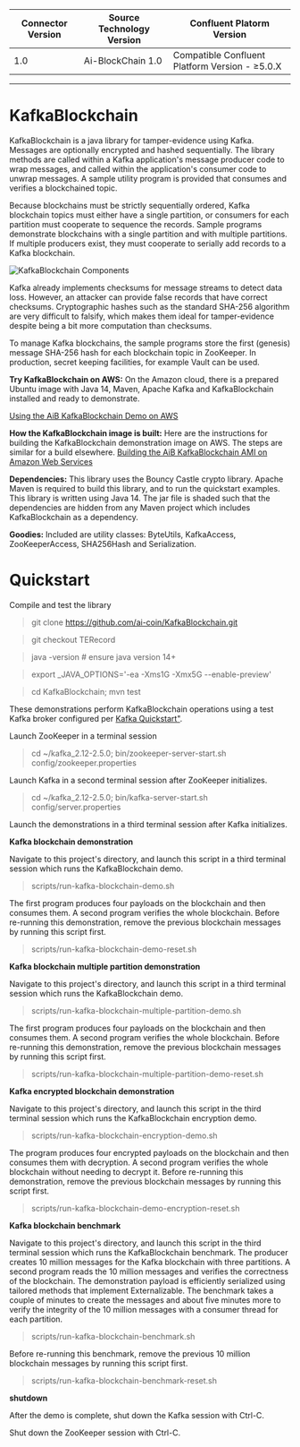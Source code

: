 | Connector Version | Source Technology Version | Confluent Platorm Version |   
| --- | --- | --- |  
| 1.0 | Ai-BlockChain 1.0 | Compatible Confluent Platform Version - ≥5.0.X |  
---

# KafkaBlockchain
KafkaBlockchain is a java library for tamper-evidence using Kafka. Messages are optionally encrypted and hashed sequentially. The library methods are called within a Kafka application's message producer code to wrap messages, and called within the application's consumer code to unwrap messages. A sample utility program is provided that consumes and verifies a blockchained topic.

Because blockchains must be strictly sequentially ordered, Kafka blockchain topics must either have a single partition, or consumers for each partition must cooperate to sequence the records. Sample programs demonstrate blockchains with a single partition and with multiple partitions. If multiple producers exist, they must cooperate to serially add records to a Kafka blockchain.

![KafkaBlockchain Components](https://github.com/ai-coin/KafkaBlockchain/blob/master/doc/KafkaBlockchain.jpeg)

Kafka already implements checksums for message streams to detect data loss. However, an attacker can provide false records that have correct checksums. Cryptographic hashes such as the standard SHA-256 algorithm are very difficult to falsify, which makes them ideal for tamper-evidence despite being a bit more computation than checksums.

To manage Kafka blockchains, the sample programs store the first (genesis) message SHA-256 hash for each blockchain topic in ZooKeeper. In production, secret keeping facilities, for example Vault can be used.

**Try KafkaBlockchain on AWS:**
On the Amazon cloud, there is a prepared Ubuntu image with Java 14, Maven, Apache Kafka and KafkaBlockchain installed and ready to demonstrate.

[Using the AiB KafkaBlockchain Demo on AWS](https://github.com/ai-coin/KafkaBlockchain/blob/master/doc/Using%20the%20AiB%20KafkaBlockchain%20Demo%20on%20AWS.pdf)

**How the KafkaBlockchain image is built:** Here are the instructions for building the KafkaBlockchain demonstration image on AWS. The steps are similar for a build elsewhere.
[Building the AiB KafkaBlockchain AMI on Amazon Web Services](https://github.com/ai-coin/KafkaBlockchain/blob/master/doc/Building%20the%20AiB%20KafkaBlockchain%20AMI%20on%20Amazon%20Web%20Services.pdf)


**Dependencies:**
This library uses the Bouncy Castle crypto library.
Apache Maven is required to build this library, and to run the quickstart examples.
This library is written using Java 14.
The jar file is shaded such that the dependencies are hidden from any Maven project which includes KafkaBlockchain as a dependency.

**Goodies:**
Included are utility classes: ByteUtils, KafkaAccess, ZooKeeperAccess, SHA256Hash and Serialization.

# Quickstart

 Compile and test the library
 > git clone https://github.com/ai-coin/KafkaBlockchain.git
 
 > git checkout TERecord 
 
 > java -version   # ensure java version 14+
 
 > export _JAVA_OPTIONS='-ea -Xms1G -Xmx5G --enable-preview'
 
 > cd KafkaBlockchain; mvn test

 These demonstrations perform KafkaBlockchain operations using a test Kafka broker configured per [Kafka Quickstart"](https://kafka.apache.org/quickstart).
 
 Launch ZooKeeper in a terminal session
 > cd ~/kafka_2.12-2.5.0; bin/zookeeper-server-start.sh config/zookeeper.properties
 
 Launch Kafka in a second terminal session after ZooKeeper initializes.
 > cd ~/kafka_2.12-2.5.0; bin/kafka-server-start.sh config/server.properties
 
 Launch the demonstrations in a third terminal session after Kafka initializes.
 
 **Kafka blockchain demonstration**
 
 Navigate to this project's directory, and launch this script in a third terminal session which runs the KafkaBlockchain demo.
 > scripts/run-kafka-blockchain-demo.sh
 
 The first program produces four payloads on the blockchain and then consumes them. A second program verifies the whole blockchain. Before re-running this demonstration, remove the previous blockchain messages by running this script first.
 
 > scripts/run-kafka-blockchain-demo-reset.sh
 
**Kafka blockchain multiple partition demonstration**
 
 Navigate to this project's directory, and launch this script in a third terminal session which runs the KafkaBlockchain demo.
 > scripts/run-kafka-blockchain-multiple-partition-demo.sh
 
 The first program produces four payloads on the blockchain and then consumes them. A second program verifies the whole blockchain. Before re-running this demonstration, remove the previous blockchain messages by running this script first.
 
 > scripts/run-kafka-blockchain-multiple-partition-demo-reset.sh
 
**Kafka encrypted blockchain demonstration**
 
 Navigate to this project's directory, and launch this script in the third terminal session which runs the KafkaBlockchain encryption demo.
 > scripts/run-kafka-blockchain-encryption-demo.sh
 
 The program produces four encrypted payloads on the blockchain and then consumes them with decryption. A second program verifies the whole blockchain without needing to decrypt it. Before re-running this demonstration, remove the previous blockchain messages by running this script first.
 
 > scripts/run-kafka-blockchain-demo-encryption-reset.sh
 
**Kafka blockchain benchmark**
 
 Navigate to this project's directory, and launch this script in the third terminal session which runs the KafkaBlockchain benchmark. The producer creates 10 million messages for the Kafka blockchain with three partitions. A second program reads the 10 million messages and verifies the correctness of the blockchain. The demonstration payload is efficiently serialized using tailored methods that implement Externalizable. The benchmark takes a couple of minutes to create the messages and about five minutes more to verify the integrity of the 10 million messages with a consumer thread for each partition.
 
 > scripts/run-kafka-blockchain-benchmark.sh
 
  Before re-running this benchmark, remove the previous 10 million blockchain messages by running this script first.
 
 > scripts/run-kafka-blockchain-benchmark-reset.sh
 
 **shutdown**
 
 After the demo is complete, shut down the Kafka session with Ctrl-C.
 
 Shut down the ZooKeeper session with Ctrl-C.
